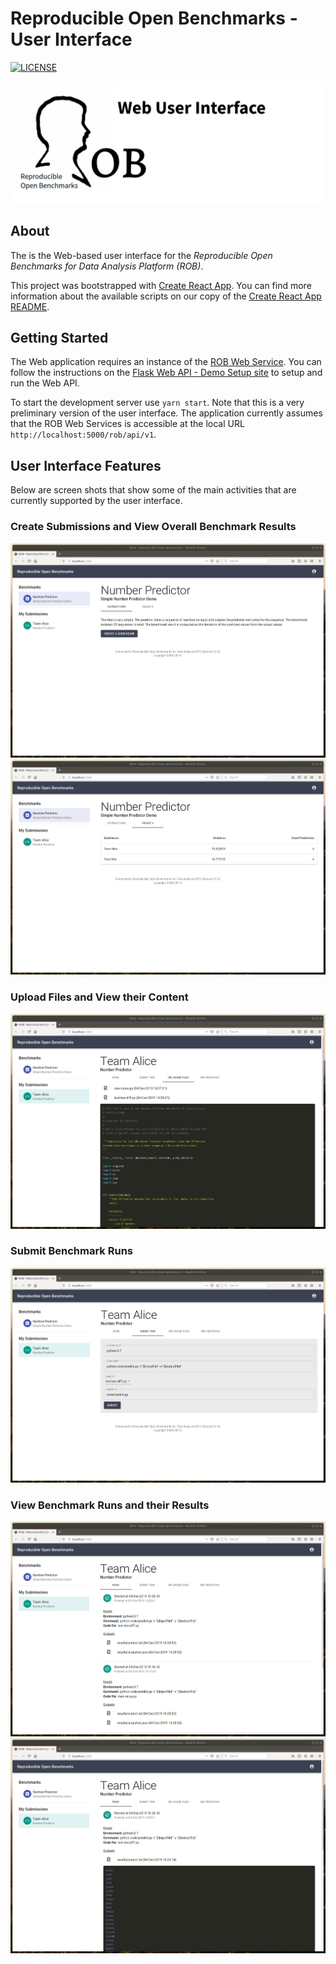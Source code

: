 # Reproducible Open Benchmarks - User Interface

[![LICENSE](https://img.shields.io/badge/License-MIT-yellow.svg)](https://github.com/scailfin/benchmark-templates/blob/master/LICENSE)



![ROB User Interface](./docs/graphics/header-ui.png)



## About

The is the Web-based user interface for the *Reproducible Open Benchmarks for Data Analysis Platform (ROB)*.

This project was bootstrapped with [Create React App](https://github.com/facebook/create-react-app). You can find more information about the available scripts on our copy of the [Create React App README](https://github.com/heikomuller/rob-ui/docs/development.md).


## Getting Started

The Web application requires an instance of the [ROB Web Service](https://github.com/scailfin/rob-webapi-flask/). You can follow the instructions on the [Flask Web API - Demo Setup site](https://github.com/scailfin/rob-webapi-flask/blob/master/docs/demo-setup.rst) to setup and run the Web API.

To start the development server use `yarn start`. Note that this is a very preliminary version of the user interface. The application currently assumes that the ROB Web Services is accessible at the local URL `http://localhost:5000/rob/api/v1`.


## User Interface Features

Below are screen shots that show some of the main activities that are currently supported by the user interface.

### Create Submissions and View Overall Benchmark Results

![Create Submission](./docs/graphics/screen-submission.jpg)
![View Overall Benchmark Results](./docs/graphics/screen-leaders.jpg)

### Upload Files and View their Content

![Upload Files and View their Content](./docs/graphics/screen-upload.jpg)

### Submit Benchmark Runs

![Submit Benchmark Runs](./docs/graphics/screen-run-start.jpg)


### View Benchmark Runs and their Results

![View Benchmark Runs](./docs/graphics/screen-runs.jpg)
![View Benchmark Run Results](./docs/graphics/screen-run-results.jpg)

